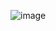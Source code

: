 ![image](https://github.com/esther-118/Drawing/assets/81718559/31458a06-73ba-4de6-b6b1-cb5cbec1e597)
